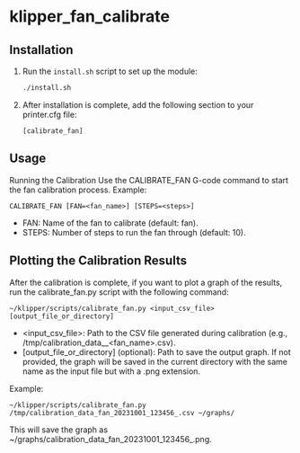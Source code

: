# klipper_fan_calibrate

## Installation
1. Run the `install.sh` script to set up the module:
   ```bash
   ./install.sh
   ```

2. After installation is complete, add the following section to your printer.cfg file:

    ```[calibrate_fan]```

## Usage
Running the Calibration
Use the CALIBRATE_FAN G-code command to start the fan calibration process. Example:

```
CALIBRATE_FAN [FAN=<fan_name>] [STEPS=<steps>]
```

- FAN: Name of the fan to calibrate (default: fan).
- STEPS: Number of steps to run the fan through (default: 10).

## Plotting the Calibration Results

After the calibration is complete, if you want to plot a graph of the results, run the calibrate_fan.py script with the following command:

```
~/klipper/scripts/calibrate_fan.py <input_csv_file> [output_file_or_directory]
```

- <input_csv_file>: Path to the CSV file generated during calibration (e.g., /tmp/calibration_data_<timestamp>_<fan_name>.csv).
- [output_file_or_directory] (optional): Path to save the output graph. If not provided, the graph will be saved in the current directory with the same name as the input file but with a .png extension.

Example:

```
~/klipper/scripts/calibrate_fan.py /tmp/calibration_data_fan_20231001_123456_.csv ~/graphs/
```

This will save the graph as ~/graphs/calibration_data_fan_20231001_123456_.png.